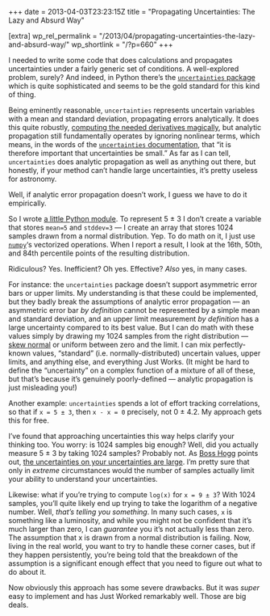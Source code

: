 +++
date = 2013-04-03T23:23:15Z
title = "Propagating Uncertainties: The Lazy and Absurd Way"

[extra]
wp_rel_permalink = "/2013/04/propagating-uncertainties-the-lazy-and-absurd-way/"
wp_shortlink = "/?p=660"
+++

I needed to write some code that does calculations and propagates
uncertainties under a fairly generic set of conditions. A well-explored
problem, surely? And indeed, in Python there’s the
[`uncertainties` package](http://pythonhosted.org/uncertainties/) which is
quite sophisticated and seems to be the gold standard for this kind of thing.

Being eminently reasonable, `uncertainties` represents uncertain variables
with a mean and standard deviation, propagating errors analytically. It does
this quite robustly,
[computing the needed derivatives magically](http://pythonhosted.org/uncertainties/tech_guide.html#differentiation-method),
but analytic propagation still fundamentally operates by ignoring nonlinear
terms, which means, in the words of the
[`uncertainties` documentation](http://pythonhosted.org/uncertainties/tech_guide.html),
that “it is therefore important that uncertainties be small.” As far as I can
tell, `uncertainties` does analytic propagation as well as anything out there,
but honestly, if your method can’t handle large uncertainties, it’s pretty
useless for astronomy.

Well, if analytic error propagation doesn’t work, I guess we have to do it
empirically.

So I wrote [a little Python module](https://gist.github.com/pkgw/5307284). To
represent 5 ± 3 I don’t create a variable that stores `mean=5` and `stddev=3`
— I create an array that stores 1024 samples drawn from a normal distribution.
Yep. To do math on it, I just use [`numpy`](http://www.numpy.org/)‘s
vectorized operations. When I report a result, I look at the 16th, 50th, and
84th percentile points of the resulting distribution.

Ridiculous? Yes. Inefficient? Oh yes. Effective? _Also_ yes, in many cases.

For instance: the `uncertainties` package doesn’t support asymmetric error
bars or upper limits. My understanding is that these could be implemented, but
they badly break the assumptions of analytic error propagation — an asymmetric
error bar _by definition_ cannot be represented by a simple mean and standard
deviation, and an upper limit measurement _by definition_ has a large
uncertainty compared to its best value. But I can do math with these values
simply by drawing my 1024 samples from the right distribution —
[skew normal](http://en.wikipedia.org/wiki/Skew_normal_distribution) or
uniform between zero and the limit. I can mix perfectly-known values,
“standard” (i.e. normally-distributed) uncertain values, upper limits, and
anything else, and everything Just Works. (It might be hard to define the
“uncertainty” on a complex function of a mixture of all of these, but that’s
because it’s genuinely poorly-defined — analytic propagation is just
misleading you!)

Another example: `uncertainties` spends a lot of effort tracking correlations,
so that if `x = 5 ± 3`, then `x - x = 0` precisely, not 0 ± 4.2. My approach
gets this for free.

I’ve found that approaching uncertainties this way helps clarify your thinking
too. You worry: is 1024 samples big enough? Well, did you actually measure 5 ±
3 by taking 1024 samples? Probably not. As
[Boss Hogg](http://cosmo.nyu.edu/hogg/) points out,
[the uncertainties on your uncertainties are large](http://hoggresearch.blogspot.com/2009/11/bayesian-spectrum-analysis.html).
I’m pretty sure that only in _extreme_ circumstances would the number of
samples actually limit your ability to understand your uncertainties.

Likewise: what if you’re trying to compute `log(x)` for `x = 9 ± 3`? With 1024
samples, you’ll quite likely end up trying to take the logarithm of a negative
number. Well, _that’s telling you something_. In many such cases, `x` is
something like a luminosity, and while you might not be confident that it’s
much larger than zero, I can _guarantee_ you it’s not actually less than zero.
The assumption that x is drawn from a normal distribution is failing. Now,
living in the real world, you want to try to handle these corner cases, but if
they happen persistently, you’re being told that the breakdown of the
assumption is a significant enough effect that you need to figure out what to
do about it.

Now obviously this approach has some severe drawbacks. But it was _super_ easy
to implement and has Just Worked remarkably well. Those are big deals.
